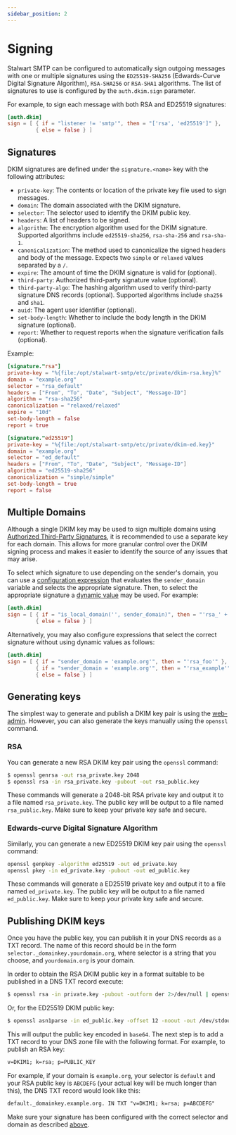 ```yaml
---
sidebar_position: 2
---
```


# Signing

Stalwart SMTP can be configured to automatically sign outgoing messages with one or multiple signatures using the `ED25519-SHA256` (Edwards-Curve Digital Signature Algorithm), `RSA-SHA256` or `RSA-SHA1` algorithms. The list of signatures to use is configured by the `auth.dkim.sign` parameter.

For example, to sign each message with both RSA and ED25519 signatures:

```toml
[auth.dkim]
sign = [ { if = "listener != 'smtp'", then = "['rsa', 'ed25519']" }, 
         { else = false } ]
```

## Signatures

DKIM signatures are defined under the `signature.<name>` key with the following attributes:

- `private-key`: The contents or location of the private key file used to sign messages.
- `domain`: The domain associated with the DKIM signature.
- `selector`: The selector used to identify the DKIM public key.
- `headers`: A list of headers to be signed.
- `algorithm`: The encryption algorithm used for the DKIM signature. Supported algorithms include `ed25519-sha256`, `rsa-sha-256` and `rsa-sha-1`.
- `canonicalization`: The method used to canonicalize the signed headers and body of the message. Expects two `simple` or `relaxed` values separated by a `/`.
- `expire`: The amount of time the DKIM signature is valid for (optional).
- `third-party`: Authorized third-party signature value (optional).
- `third-party-algo`: The hashing algorithm used to verify third-party signature DNS records (optional). Supported algorithms include `sha256` and `sha1`.
- `auid`: The agent user identifier (optional).
- `set-body-length`: Whether to include the body length in the DKIM signature (optional).
- `report`: Whether to request reports when the signature verification fails (optional).

Example:

```toml
[signature."rsa"]
private-key = "%{file:/opt/stalwart-smtp/etc/private/dkim-rsa.key}%"
domain = "example.org"
selector = "rsa_default"
headers = ["From", "To", "Date", "Subject", "Message-ID"]
algorithm = "rsa-sha256"
canonicalization = "relaxed/relaxed"
expire = "10d"
set-body-length = false
report = true

[signature."ed25519"]
private-key = "%{file:/opt/stalwart-smtp/etc/private/dkim-ed.key}"
domain = "example.org"
selector = "ed_default"
headers = ["From", "To", "Date", "Subject", "Message-ID"]
algorithm = "ed25519-sha256"
canonicalization = "simple/simple"
set-body-length = true
report = false
```

## Multiple Domains

Although a single DKIM key may be used to sign multiple domains using [Authorized Third-Party Signatures](https://www.ietf.org/rfc/rfc6541.html), it is recommended to use a separate key for each domain. This allows for more granular control over the DKIM signing process and makes it easier to identify the source of any issues that may arise.

To select which signature to use depending on the sender's domain, you can use a [configuration expression](/docs/configuration/expressions/overview) that evaluates the `sender_domain` variable and selects the appropriate signature. Then, to select the appropriate signature a [dynamic value](/docs/configuration/expressions/values) may be used. For example:

```toml
[auth.dkim]
sign = [ { if = "is_local_domain('', sender_domain)", then = "'rsa_' + sender_domain" }, 
         { else = false } ]
```

Alternatively, you may also configure expressions that select the correct signature without using dynamic values as follows:

```toml
[auth.dkim]
sign = [ { if = "sender_domain = 'example.org'", then = "'rsa_foo'" }, 
         { if = "sender_domain = 'example.org'", then = "'rsa_example'" }, 
         { else = false } ]
```

## Generating keys

The simplest way to generate and publish a DKIM key pair is using the [web-admin](/docs/management/webadmin/overview). However, you can also generate the keys manually using the `openssl` command.

### RSA

You can generate a new RSA DKIM key pair using the `openssl` command:

```bash
$ openssl genrsa -out rsa_private.key 2048
$ openssl rsa -in rsa_private.key -pubout -out rsa_public.key
```

These commands will generate a 2048-bit RSA private key and output it to a file named `rsa_private.key`. The public key will be output to a file named `rsa_public.key`.
Make sure to keep your private key safe and secure.

### Edwards-curve Digital Signature Algorithm

Similarly, you can generate a new ED25519 DKIM key pair using the `openssl` command:

```bash
openssl genpkey -algorithm ed25519 -out ed_private.key
openssl pkey -in ed_private.key -pubout -out ed_public.key
```

These commands will generate a ED25519 private key and output it to a file named `ed_private.key`. The public key will be output to a file named `ed_public.key`.
Make sure to keep your private key safe and secure.

## Publishing DKIM keys

Once you have the public key, you can publish it in your DNS records as a TXT record. The name of this record should be in the form `selector._domainkey.yourdomain.org`, where selector is a string that you choose, and `yourdomain.org` is your domain.

In order to obtain the RSA DKIM public key in a format suitable to be published in a DNS TXT record execute:

```bash
$ openssl rsa -in private.key -pubout -outform der 2>/dev/null | openssl base64 -A
```

Or, for the ED25519 DKIM public key:

```bash
$ openssl asn1parse -in ed_public.key -offset 12 -noout -out /dev/stdout | base64
```

This will output the public key encoded in `base64`. The next step is to add a TXT record to your DNS zone file with the following format. For example, to publish an RSA key:

```txt
v=DKIM1; k=rsa; p=PUBLIC_KEY
```

For example, if your domain is `example.org`, your selector is `default` and your RSA public key is `ABCDEFG` (your actual key will be much longer than this), the DNS TXT record would look like this:

```txt
default._domainkey.example.org. IN TXT "v=DKIM1; k=rsa; p=ABCDEFG"
```

Make sure your signature has been configured with the correct selector and domain as described [above](#signatures).

